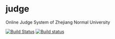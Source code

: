 # judge
Online Judge System of Zhejiang Normal University

[![Build Status](https://travis-ci.org/zjnu-acm/judge.svg?branch=master)](https://travis-ci.org/zjnu-acm/judge)
[![Build status](https://ci.appveyor.com/api/projects/status/7dpqxnbaki9tsrqn?svg=true)](https://ci.appveyor.com/project/zhanhb/judge)
